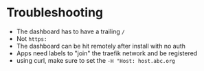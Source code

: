 # Troubleshooting

- The dashboard has to have a trailing `/`
- Not `https:`
- The dashboard can be hit remotely after install with no auth
- Apps need labels to "join" the traefik network and be registered
- using curl, make sure to set the `-H "Host: host.abc.org`

